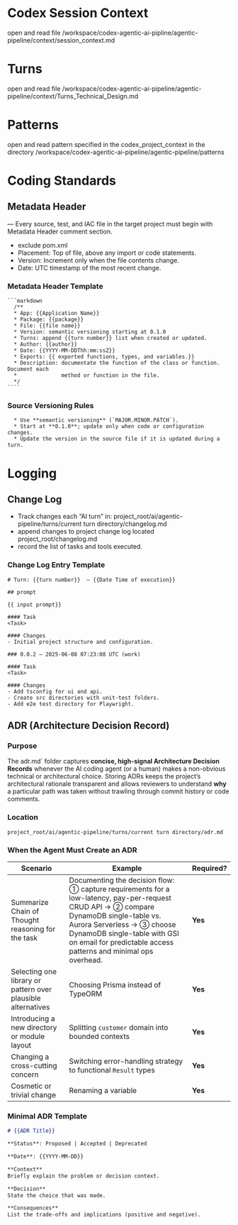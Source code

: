
# Codex Session Context

open and read file /workspace/codex-agentic-ai-pipline/agentic-pipeline/context/session_context.md

# Turns

open and read file /workspace/codex-agentic-ai-pipeline/agentic-pipeline/context/Turns_Technical_Design.md

# Patterns

open and read pattern specified in the codex_project_context in the directory /workspace/codex-agentic-ai-pipeline/agentic-pipeline/patterns



# Coding Standards

## Metadata Header

— Every source, test, and IAC file in the target project must begin with Metadata Header comment section.
- exclude pom.xml
- Placement: Top of file, above any import or code statements.
- Version: Increment only when the file contents change.
- Date: UTC timestamp of the most recent change.


### Metadata Header Template
    ```markdown
      /**
      * App: {{Application Name}}
      * Package: {{package}}
      * File: {{file name}}
      * Version: semantic versioning starting at 0.1.0
      * Turns: append {{turn number}} list when created or updated.
      * Author: {{author}}
      * Date: {{YYYY-MM-DDThh:mm:ssZ}}
      * Exports: {{ exported functions, types, and variables.}}
      * Description: documentate the function of the class or function. Document each
      *              method or function in the file.
      */
    ````

### Source Versioning Rules

      * Use **semantic versioning** (`MAJOR.MINOR.PATCH`).
      * Start at **0.1.0**; update only when code or configuration changes.
      * Update the version in the source file if it is updated during a turn.

# Logging

## Change Log

- Track changes each “AI turn” in: project_root/ai/agentic-pipeline/turns/current turn directory/changelog.md
- append changes to project change log located project_root/changelog.md
- record the list of tasks and tools executed.

### Change Log Entry Template

    # Turn: {{turn number}}  – {{Date Time of execution}}
    
    ## prompt

    {{ input prompt}}

    #### Task
    <Task>
    
    #### Changes
    - Initial project structure and configuration.
    
    ### 0.0.2 – 2025-06-08 07:23:08 UTC (work)
    
    #### Task
    <Task>
    
    #### Changes
    - Add tsconfig for ui and api.
    - Create src directories with unit-test folders.
    - Add e2e test directory for Playwright.
   

## ADR (Architecture Decision Record)

### Purpose

The adr.md` folder captures **concise, high-signal Architecture Decision Records** whenever the
AI coding agent (or a human) makes a non-obvious technical or architectural choice.
Storing ADRs keeps the project’s architectural rationale transparent and allows reviewers to
understand **why** a particular path was taken without trawling through commit history or code
comments.

### Location

    project_root/ai/agentic-pipeline/turns/current turn directory/adr.md


### When the Agent Must Create an ADR

| Scenario                                                     | Example                                                                                                                                                                                                                                                                | Required? |
|--------------------------------------------------------------|------------------------------------------------------------------------------------------------------------------------------------------------------------------------------------------------------------------------------------------------------------------------|-----------|
| Summarize Chain of Thought reasoning for the task            | Documenting the decision flow: ① capture requirements for a low-latency, pay-per-request CRUD API → ② compare DynamoDB single-table vs. Aurora Serverless → ③ choose DynamoDB single-table with GSI on email for predictable access patterns and minimal ops overhead. | **Yes**   |
| Selecting one library or pattern over plausible alternatives | Choosing Prisma instead of TypeORM                                                                                                                                                                                                                                     | **Yes**   |
| Introducing a new directory or module layout                 | Splitting `customer` domain into bounded contexts                                                                                                                                                                                                                      | **Yes**   |
| Changing a cross-cutting concern                             | Switching error-handling strategy to functional `Result` types                                                                                                                                                                                                         | **Yes**   |
| Cosmetic or trivial change                                   | Renaming a variable                                                                                                                                                                                                                                                    | **Yes**   |


### Minimal ADR Template

```markdown
# {{ADR Title}}

**Status**: Proposed | Accepted | Deprecated

**Date**: {{YYYY-MM-DD}}

**Context**  
Briefly explain the problem or decision context.

**Decision**  
State the choice that was made.

**Consequences**  
List the trade-offs and implications (positive and negative).  
```


